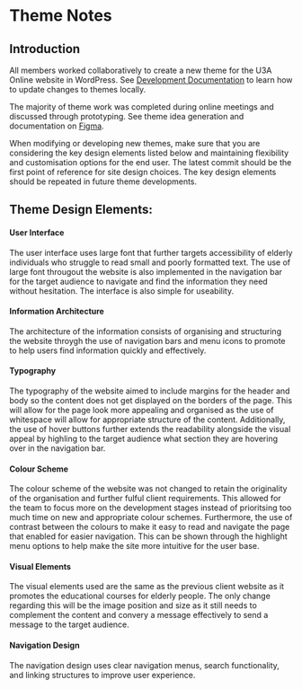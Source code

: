 # Theme Notes

## Introduction
All members worked collaboratively to create a new theme for the U3A Online website in WordPress. See [Development Documentation](https://github.com/cp3402-students/project-team7/blob/main/Development.md#how-to-develop-theme-updates-locally) to learn 
how to update changes to themes locally.

The majority of theme work was completed during online meetings and discussed through prototyping. See theme idea generation and documentation on [Figma](https://www.figma.com/file/ftk9FYPZKIRmzYvaOuSXYi/Untitled?type=design&node-id=3-261&mode=design&t=rs8fDlsH5ikjVJ1Q-0).

When modifying or developing new themes, make sure that you are considering the key design elements listed below and maintaining flexibility and customisation options for the end user. The latest commit should be the first point of reference for site design choices. The key design elements should be repeated in future theme developments.


## Theme Design Elements:
#### User Interface
The user interface uses large font that further targets accessibility of elderly individuals who struggle to read small and poorly formatted text. The use of large font througout the website is also implemented in the navigation bar for the target audience to navigate and find the information they need without hesitation. The interface is also simple for useability.

#### Information Architecture
The architecture of the information consists of organising and structuring the website throygh the use of navigation bars and menu icons to promote to help users find information quickly and effectively. 

#### Typography
The typography of the website aimed to include margins for the header and body so the content does not get displayed on the borders of the page. This will allow for the page look more appealing and organised as the use of whitespace will allow for appropriate structure of the content. Additionally, the use of hover buttons further extends the readability alongside the visual appeal by highling to the target audience what section they are hovering over in the navigation bar.

#### Colour Scheme
The colour scheme of the website was not changed to retain the originality of the organisation and further fulful client requirements. This allowed for the team to focus more on the development stages instead of prioritsing too much time on new and appropriate colour schemes. Furthermore, the use of contrast between the colours to make it easy to read and navigate the page that enabled for easier navigation. This can be shown through the highlight menu options to help make the site more intuitive for the user base.

#### Visual Elements
The visual elements used are the same as the previous client website as it promotes the educational courses for elderly people. The only change regarding this will be the image position and size as it still needs to complement the content and convery a message effectively to send a message to the target audience.

#### Navigation Design
The navigation design uses clear navigation menus, search functionality, and linking structures to improve user experience. 









